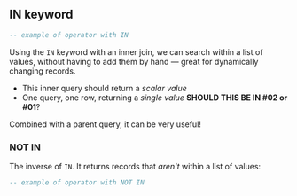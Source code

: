 ## IN keyword

```SQL
-- example of operator with IN
```

Using the `IN` keyword with an inner join, we can search within a list of values, without having to add them by hand — great for dynamically changing records.

- This inner query should return a _scalar value_
- One query, one row, returning a _single value_ **SHOULD THIS BE IN #02 or #01**?

Combined with a parent query, it can be very useful!


### NOT IN

The inverse of `IN`. It returns records that _aren't_ within a list of values:

```SQL
-- example of operator with NOT IN
```
